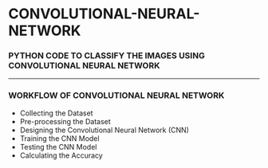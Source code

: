 # CONVOLUTIONAL-NEURAL-NETWORK

### PYTHON CODE TO CLASSIFY THE IMAGES USING CONVOLUTIONAL NEURAL NETWORK

-----

### WORKFLOW OF CONVOLUTIONAL NEURAL NETWORK

- Collecting the Dataset
- Pre-processing the Dataset
- Designing the Convolutional Neural Network (CNN)
- Training the CNN Model
- Testing the CNN Model
- Calculating the Accuracy
